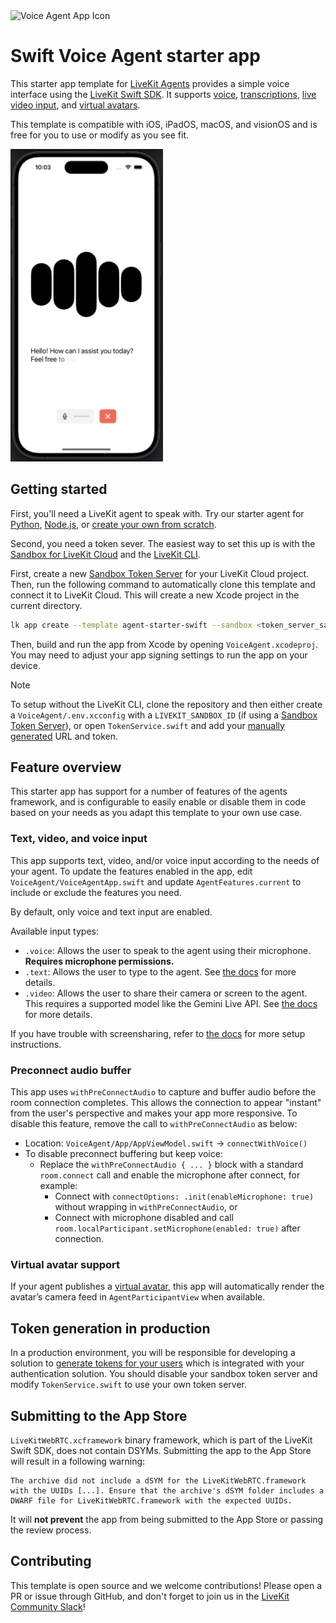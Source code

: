 <img src="./.github/assets/app-icon.png" alt="Voice Agent App Icon" width="100" height="100">

# Swift Voice Agent starter app

This starter app template for [LiveKit Agents](https://docs.livekit.io/agents/overview/) provides a simple voice interface using the [LiveKit Swift SDK](https://github.com/livekit/client-sdk-swift). It supports [voice](https://docs.livekit.io/agents/start/voice-ai), [transcriptions](https://docs.livekit.io/agents/build/text/), [live video input](https://docs.livekit.io/agents/build/vision/#video), and [virtual avatars](https://docs.livekit.io/agents/integrations/avatar/).

This template is compatible with iOS, iPadOS, macOS, and visionOS and is free for you to use or modify as you see fit.

<img src="./.github/assets/screenshot.png" alt="Voice Agent Screenshot" height="500">

## Getting started

First, you'll need a LiveKit agent to speak with. Try our starter agent for [Python](https://github.com/livekit-examples/agent-starter-python), [Node.js](https://github.com/livekit-examples/agent-starter-node), or [create your own from scratch](https://docs.livekit.io/agents/start/voice-ai/).

Second, you need a token sever. The easiest way to set this up is with the [Sandbox for LiveKit Cloud](https://cloud.livekit.io/projects/p_/sandbox) and the [LiveKit CLI](https://docs.livekit.io/home/cli/cli-setup/).

First, create a new [Sandbox Token Server](https://cloud.livekit.io/projects/p_/sandbox/templates/token-server) for your LiveKit Cloud project.
Then, run the following command to automatically clone this template and connect it to LiveKit Cloud. This will create a new Xcode project in the current directory.

```bash
lk app create --template agent-starter-swift --sandbox <token_server_sandbox_id>
```

Then, build and run the app from Xcode by opening `VoiceAgent.xcodeproj`. You may need to adjust your app signing settings to run the app on your device.

> [!NOTE]
> To setup without the LiveKit CLI, clone the repository and then either create a `VoiceAgent/.env.xcconfig` with a `LIVEKIT_SANDBOX_ID` (if using a [Sandbox Token Server](https://cloud.livekit.io/projects/p_/sandbox/templates/token-server)), or open `TokenService.swift` and add your [manually generated](#token-generation) URL and token.

## Feature overview

This starter app has support for a number of features of the agents framework, and is configurable to easily enable or disable them in code based on your needs as you adapt this template to your own use case.

### Text, video, and voice input

This app supports text, video, and/or voice input according to the needs of your agent. To update the features enabled in the app, edit `VoiceAgent/VoiceAgentApp.swift` and update `AgentFeatures.current` to include or exclude the features you need.

By default, only voice and text input are enabled.

Available input types:
- `.voice`: Allows the user to speak to the agent using their microphone. **Requires microphone permissions.**
- `.text`: Allows the user to type to the agent. See [the docs](https://docs.livekit.io/agents/build/text/) for more details.
- `.video`: Allows the user to share their camera or screen to the agent. This requires a supported model like the Gemini Live API. See [the docs](https://docs.livekit.io/agents/build/vision/#video) for more details.

If you have trouble with screensharing, refer to [the docs](https://docs.livekit.io/home/client/tracks/screenshare/) for more setup instructions.

### Preconnect audio buffer

This app uses `withPreConnectAudio` to capture and buffer audio before the room connection completes. This allows the connection to appear "instant" from the user's perspective and makes your app more responsive. To disable this feature, remove the call to `withPreConnectAudio` as below:

- Location: `VoiceAgent/App/AppViewModel.swift` → `connectWithVoice()`
- To disable preconnect buffering but keep voice:
  - Replace the `withPreConnectAudio { ... }` block with a standard `room.connect` call and enable the microphone after connect, for example:
    - Connect with `connectOptions: .init(enableMicrophone: true)` without wrapping in `withPreConnectAudio`, or
    - Connect with microphone disabled and call `room.localParticipant.setMicrophone(enabled: true)` after connection.

### Virtual avatar support

If your agent publishes a [virtual avatar](https://docs.livekit.io/agents/integrations/avatar/), this app will automatically render the avatar’s camera feed in `AgentParticipantView` when available.

## Token generation in production

In a production environment, you will be responsible for developing a solution to [generate tokens for your users](https://docs.livekit.io/home/server/generating-tokens/) which is integrated with your authentication solution. You should disable your sandbox token server and modify `TokenService.swift` to use your own token server.

## Submitting to the App Store

`LiveKitWebRTC.xcframework` binary framework, which is part of the LiveKit Swift SDK, does not contain DSYMs. Submitting the app to the App Store will result in a following warning:

```
The archive did not include a dSYM for the LiveKitWebRTC.framework with the UUIDs [...]. Ensure that the archive's dSYM folder includes a DWARF file for LiveKitWebRTC.framework with the expected UUIDs.
```

It will **not prevent** the app from being submitted to the App Store or passing the review process.

## Contributing

This template is open source and we welcome contributions! Please open a PR or issue through GitHub, and don't forget to join us in the [LiveKit Community Slack](https://livekit.io/join-slack)!

